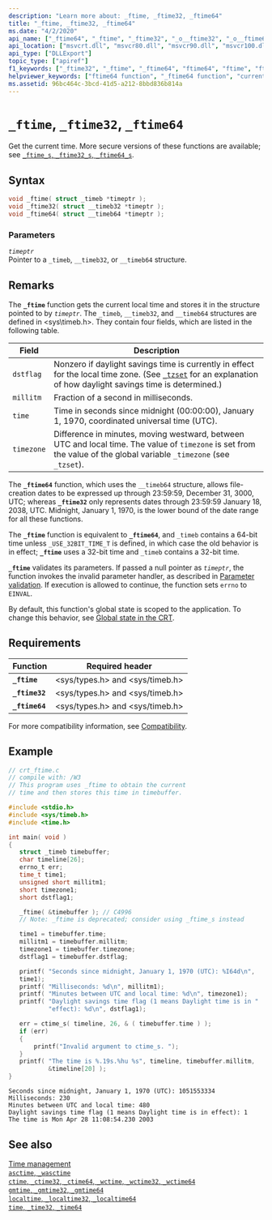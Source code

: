 ```yaml
---
description: "Learn more about: _ftime, _ftime32, _ftime64"
title: "_ftime, _ftime32, _ftime64"
ms.date: "4/2/2020"
api_name: ["_ftime64", "_ftime", "_ftime32", "_o__ftime32", "_o__ftime64"]
api_location: ["msvcrt.dll", "msvcr80.dll", "msvcr90.dll", "msvcr100.dll", "msvcr100_clr0400.dll", "msvcr110.dll", "msvcr110_clr0400.dll", "msvcr120.dll", "msvcr120_clr0400.dll", "ucrtbase.dll", "api-ms-win-crt-time-l1-1-0.dll", "api-ms-win-crt-private-l1-1-0.dll"]
api_type: ["DLLExport"]
topic_type: ["apiref"]
f1_keywords: ["_ftime32", "_ftime", "_ftime64", "ftime64", "ftime", "ftime32"]
helpviewer_keywords: ["ftime64 function", "_ftime64 function", "current time", "_ftime function", "ftime function", "_ftime32 function", "ftime32 function", "time, getting current"]
ms.assetid: 96bc464c-3bcd-41d5-a212-8bbd836b814a
---
```

# `_ftime`, `_ftime32`, `_ftime64`

Get the current time. More secure versions of these functions are available; see [`_ftime_s`, `_ftime32_s`, `_ftime64_s`](ftime-s-ftime32-s-ftime64-s.md).

## Syntax

```C
void _ftime( struct _timeb *timeptr );
void _ftime32( struct __timeb32 *timeptr );
void _ftime64( struct __timeb64 *timeptr );
```

### Parameters

*`timeptr`*\
Pointer to a `_timeb`, `__timeb32`, or `__timeb64` structure.

## Remarks

The **`_ftime`** function gets the current local time and stores it in the structure pointed to by *`timeptr`*. The `_timeb`, `__timeb32`, and `__timeb64` structures are defined in \<sys\\timeb.h>. They contain four fields, which are listed in the following table.

| Field | Description |
|---|---|
| `dstflag` | Nonzero if daylight savings time is currently in effect for the local time zone. (See [`_tzset`](tzset.md) for an explanation of how daylight savings time is determined.) |
| `millitm` | Fraction of a second in milliseconds. |
| `time` | Time in seconds since midnight (00:00:00), January 1, 1970, coordinated universal time (UTC). |
| `timezone` | Difference in minutes, moving westward, between UTC and local time. The value of `timezone` is set from the value of the global variable `_timezone` (see `_tzset`). |

The **`_ftime64`** function, which uses the `__timeb64` structure, allows file-creation dates to be expressed up through 23:59:59, December 31, 3000, UTC; whereas **`_ftime32`** only represents dates through 23:59:59 January 18, 2038, UTC. Midnight, January 1, 1970, is the lower bound of the date range for all these functions.

The **`_ftime`** function is equivalent to **`_ftime64`**, and `_timeb` contains a 64-bit time unless `_USE_32BIT_TIME_T` is defined, in which case the old behavior is in effect; **`_ftime`** uses a 32-bit time and `_timeb` contains a 32-bit time.

**`_ftime`** validates its parameters. If passed a null pointer as *`timeptr`*, the function invokes the invalid parameter handler, as described in [Parameter validation](../parameter-validation.md). If execution is allowed to continue, the function sets `errno` to `EINVAL`.

By default, this function's global state is scoped to the application. To change this behavior, see [Global state in the CRT](../global-state.md).

## Requirements

| Function | Required header |
|---|---|
| **`_ftime`** | \<sys/types.h> and \<sys/timeb.h> |
| **`_ftime32`** | \<sys/types.h> and \<sys/timeb.h> |
| **`_ftime64`** | \<sys/types.h> and \<sys/timeb.h> |

For more compatibility information, see [Compatibility](../compatibility.md).

## Example

```C
// crt_ftime.c
// compile with: /W3
// This program uses _ftime to obtain the current
// time and then stores this time in timebuffer.

#include <stdio.h>
#include <sys/timeb.h>
#include <time.h>

int main( void )
{
   struct _timeb timebuffer;
   char timeline[26];
   errno_t err;
   time_t time1;
   unsigned short millitm1;
   short timezone1;
   short dstflag1;

   _ftime( &timebuffer ); // C4996
   // Note: _ftime is deprecated; consider using _ftime_s instead

   time1 = timebuffer.time;
   millitm1 = timebuffer.millitm;
   timezone1 = timebuffer.timezone;
   dstflag1 = timebuffer.dstflag;

   printf( "Seconds since midnight, January 1, 1970 (UTC): %I64d\n",
   time1);
   printf( "Milliseconds: %d\n", millitm1);
   printf( "Minutes between UTC and local time: %d\n", timezone1);
   printf( "Daylight savings time flag (1 means Daylight time is in "
           "effect): %d\n", dstflag1);

   err = ctime_s( timeline, 26, & ( timebuffer.time ) );
   if (err)
   {
       printf("Invalid argument to ctime_s. ");
   }
   printf( "The time is %.19s.%hu %s", timeline, timebuffer.millitm,
           &timeline[20] );
}
```

```Output
Seconds since midnight, January 1, 1970 (UTC): 1051553334
Milliseconds: 230
Minutes between UTC and local time: 480
Daylight savings time flag (1 means Daylight time is in effect): 1
The time is Mon Apr 28 11:08:54.230 2003
```

## See also

[Time management](../time-management.md)\
[`asctime`, `_wasctime`](asctime-wasctime.md)\
[`ctime`, `_ctime32`, `_ctime64`, `_wctime`, `_wctime32`, `_wctime64`](ctime-ctime32-ctime64-wctime-wctime32-wctime64.md)\
[`gmtime`, `_gmtime32`, `_gmtime64`](gmtime-gmtime32-gmtime64.md)\
[`localtime`, `_localtime32`, `_localtime64`](localtime-localtime32-localtime64.md)\
[`time`, `_time32`, `_time64`](time-time32-time64.md)
